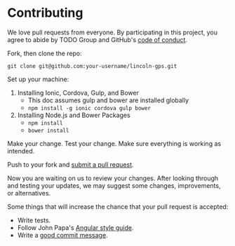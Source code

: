 
[//]: # (CONTRIBUTING.md)

# Contributing

We love pull requests from everyone. By participating in this project, you
agree to abide by TODO Group and GitHub's [code of conduct].

[code of conduct]: http://todogroup.org/opencodeofconduct/

Fork, then clone the repo:

    git clone git@github.com:your-username/lincoln-gps.git

Set up your machine:

   1. Installing Ionic, Cordova, Gulp, and Bower
      * This doc assumes gulp and bower are installed globally
      * `npm install -g ionic cordova gulp bower`
   2. Installing Node.js and Bower Packages
      * `npm install`
      * `bower install`

Make your change. Test your change. Make sure everything is working as intended.

Push to your fork and [submit a pull request][pr].

[pr]: https://github.com/LincolnTechOpenSource/lincoln-gps/compare

Now you are waiting on us to review your changes. After looking through and testing
your updates, we may suggest some changes, improvements, or alternatives.

Some things that will increase the chance that your pull request is accepted:

* Write tests.
* Follow John Papa's [Angular style guide][style].
* Write a [good commit message][commit].

[style]: https://github.com/johnpapa/angular-styleguide/blob/master/a1/README.md
[commit]: http://tbaggery.com/2008/04/19/a-note-about-git-commit-messages.html